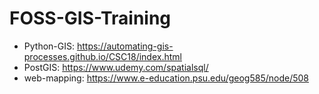 # FOSS-GIS-Training

- Python-GIS: https://automating-gis-processes.github.io/CSC18/index.html
- PostGIS: https://www.udemy.com/spatialsql/
- web-mapping: https://www.e-education.psu.edu/geog585/node/508